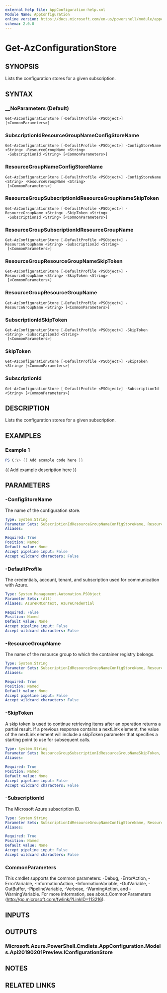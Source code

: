 ```yaml
---
external help file: AppConfiguration-help.xml
Module Name: AppConfiguration
online version: https://docs.microsoft.com/en-us/powershell/module/appconfiguration/get-azconfigurationstore
schema: 2.0.0
---
```


# Get-AzConfigurationStore

## SYNOPSIS
Lists the configuration stores for a given subscription.

## SYNTAX

### __NoParameters (Default)
```
Get-AzConfigurationStore [-DefaultProfile <PSObject>] [<CommonParameters>]
```

### SubscriptionIdResourceGroupNameConfigStoreName
```
Get-AzConfigurationStore [-DefaultProfile <PSObject>] -ConfigStoreName <String> -ResourceGroupName <String>
 -SubscriptionId <String> [<CommonParameters>]
```

### ResourceGroupNameConfigStoreName
```
Get-AzConfigurationStore [-DefaultProfile <PSObject>] -ConfigStoreName <String> -ResourceGroupName <String>
 [<CommonParameters>]
```

### ResourceGroupSubscriptionIdResourceGroupNameSkipToken
```
Get-AzConfigurationStore [-DefaultProfile <PSObject>] -ResourceGroupName <String> -SkipToken <String>
 -SubscriptionId <String> [<CommonParameters>]
```

### ResourceGroupSubscriptionIdResourceGroupName
```
Get-AzConfigurationStore [-DefaultProfile <PSObject>] -ResourceGroupName <String> -SubscriptionId <String>
 [<CommonParameters>]
```

### ResourceGroupResourceGroupNameSkipToken
```
Get-AzConfigurationStore [-DefaultProfile <PSObject>] -ResourceGroupName <String> -SkipToken <String>
 [<CommonParameters>]
```

### ResourceGroupResourceGroupName
```
Get-AzConfigurationStore [-DefaultProfile <PSObject>] -ResourceGroupName <String> [<CommonParameters>]
```

### SubscriptionIdSkipToken
```
Get-AzConfigurationStore [-DefaultProfile <PSObject>] -SkipToken <String> -SubscriptionId <String>
 [<CommonParameters>]
```

### SkipToken
```
Get-AzConfigurationStore [-DefaultProfile <PSObject>] -SkipToken <String> [<CommonParameters>]
```

### SubscriptionId
```
Get-AzConfigurationStore [-DefaultProfile <PSObject>] -SubscriptionId <String> [<CommonParameters>]
```

## DESCRIPTION
Lists the configuration stores for a given subscription.

## EXAMPLES

### Example 1
```powershell
PS C:\> {{ Add example code here }}
```

{{ Add example description here }}

## PARAMETERS

### -ConfigStoreName
The name of the configuration store.

```yaml
Type: System.String
Parameter Sets: SubscriptionIdResourceGroupNameConfigStoreName, ResourceGroupNameConfigStoreName
Aliases:

Required: True
Position: Named
Default value: None
Accept pipeline input: False
Accept wildcard characters: False
```

### -DefaultProfile
The credentials, account, tenant, and subscription used for communication with Azure.

```yaml
Type: System.Management.Automation.PSObject
Parameter Sets: (All)
Aliases: AzureRMContext, AzureCredential

Required: False
Position: Named
Default value: None
Accept pipeline input: False
Accept wildcard characters: False
```

### -ResourceGroupName
The name of the resource group to which the container registry belongs.

```yaml
Type: System.String
Parameter Sets: SubscriptionIdResourceGroupNameConfigStoreName, ResourceGroupNameConfigStoreName, ResourceGroupSubscriptionIdResourceGroupNameSkipToken, ResourceGroupSubscriptionIdResourceGroupName, ResourceGroupResourceGroupNameSkipToken, ResourceGroupResourceGroupName
Aliases:

Required: True
Position: Named
Default value: None
Accept pipeline input: False
Accept wildcard characters: False
```

### -SkipToken
A skip token is used to continue retrieving items after an operation returns a partial result.
If a previous response contains a nextLink element, the value of the nextLink element will include a skipToken parameter that specifies a starting point to use for subsequent calls.

```yaml
Type: System.String
Parameter Sets: ResourceGroupSubscriptionIdResourceGroupNameSkipToken, ResourceGroupResourceGroupNameSkipToken, SubscriptionIdSkipToken, SkipToken
Aliases:

Required: True
Position: Named
Default value: None
Accept pipeline input: False
Accept wildcard characters: False
```

### -SubscriptionId
The Microsoft Azure subscription ID.

```yaml
Type: System.String
Parameter Sets: SubscriptionIdResourceGroupNameConfigStoreName, ResourceGroupSubscriptionIdResourceGroupNameSkipToken, ResourceGroupSubscriptionIdResourceGroupName, SubscriptionIdSkipToken, SubscriptionId
Aliases:

Required: True
Position: Named
Default value: None
Accept pipeline input: False
Accept wildcard characters: False
```

### CommonParameters
This cmdlet supports the common parameters: -Debug, -ErrorAction, -ErrorVariable, -InformationAction, -InformationVariable, -OutVariable, -OutBuffer, -PipelineVariable, -Verbose, -WarningAction, and -WarningVariable. For more information, see about_CommonParameters (http://go.microsoft.com/fwlink/?LinkID=113216).

## INPUTS

## OUTPUTS

### Microsoft.Azure.PowerShell.Cmdlets.AppConfiguration.Models.Api20190201Preview.IConfigurationStore
## NOTES

## RELATED LINKS
